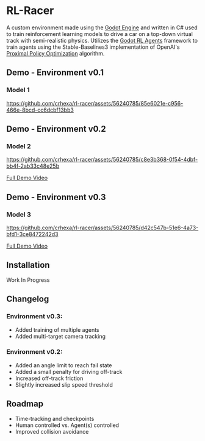 # RL-Racer

A custom environment made using the [Godot Engine](https://github.com/godotengine/godot) and written in C# used to train reinforcement learning models to drive a car on a top-down virtual track with semi-realistic physics. Utilizes the [Godot RL Agents](https://github.com/edbeeching/godot_rl_agents) framework to train agents using the Stable-Baselines3 implementation of OpenAI's [Proximal Policy Optimization](https://openai.com/research/openai-baselines-ppo) algorithm.


## Demo - Environment v0.1
### Model 1


https://github.com/crhexa/rl-racer/assets/56240785/85e6021e-c956-466e-8bcd-cc6dcbf13bb3

## Demo - Environment v0.2
### Model 2



https://github.com/crhexa/rl-racer/assets/56240785/c8e3b368-0f54-4dbf-bb4f-2ab33c48e25b

[Full Demo Video](https://youtu.be/TICGJOJwRHg)


## Demo - Environment v0.3
### Model 3



https://github.com/crhexa/rl-racer/assets/56240785/d42c547b-51e6-4a73-bfd1-3ce8472242d3

[Full Demo Video](https://www.youtu.be/zaZSQkXxg2c)


## Installation

Work In Progress


## Changelog
### Environment v0.3:
- Added training of multiple agents
- Added multi-target camera tracking

### Environment v0.2:
- Added an angle limit to reach fail state
- Added a small penalty for driving off-track
- Increased off-track friction
- Slightly increased slip speed threshold

## Roadmap
- Time-tracking and checkpoints
- Human controlled vs. Agent(s) controlled
- Improved collision avoidance

